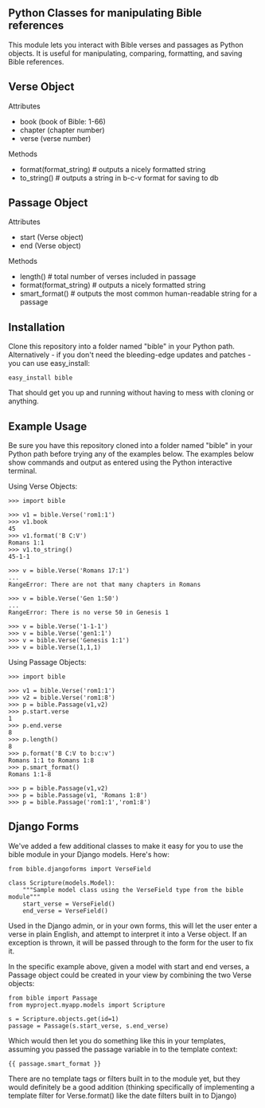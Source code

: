Python Classes for manipulating Bible references
------------------------------------------------
This module lets you interact with Bible verses and passages as Python
objects. It is useful for manipulating, comparing, formatting, and saving
Bible references.


Verse Object
------------
Attributes

* book (book of Bible: 1-66)
* chapter (chapter number)
* verse (verse number)

Methods

* format(format_string)  # outputs a nicely formatted string
* to_string()  # outputs a string in b-c-v format for saving to db


Passage Object
--------------
Attributes

* start (Verse object)
* end (Verse object)

Methods

* length()  # total number of verses included in passage
* format(format_string)  # outputs a nicely formatted string
* smart_format()  # outputs the most common human-readable string for a passage


Installation
------------
Clone this repository into a folder named "bible" in your Python path. Alternatively -
if you don't need the bleeding-edge updates and patches - you can use easy_install:

    easy_install bible

That should get you up and running without having to mess with cloning or anything.


Example Usage
-------------
Be sure you have this repository cloned into a folder named "bible" in your
Python path before trying any of the examples below. The examples below show
commands and output as entered using the Python interactive terminal.

Using Verse Objects:

    >>> import bible
    
    >>> v1 = bible.Verse('rom1:1')
    >>> v1.book
    45
    >>> v1.format('B C:V')
    Romans 1:1
    >>> v1.to_string()
    45-1-1
    
    >>> v = bible.Verse('Romans 17:1')
    ...
    RangeError: There are not that many chapters in Romans
    
    >>> v = bible.Verse('Gen 1:50')
    ...
    RangeError: There is no verse 50 in Genesis 1
    
    >>> v = bible.Verse('1-1-1')
    >>> v = bible.Verse('gen1:1')
    >>> v = bible.Verse('Genesis 1:1')
    >>> v = bible.Verse(1,1,1)

Using Passage Objects:
    
    >>> import bible
    
    >>> v1 = bible.Verse('rom1:1')
    >>> v2 = bible.Verse('rom1:8')
    >>> p = bible.Passage(v1,v2)
    >>> p.start.verse
    1
    >>> p.end.verse
    8
    >>> p.length()
    8
    >>> p.format('B C:V to b:c:v')
    Romans 1:1 to Romans 1:8
    >>> p.smart_format()
    Romans 1:1-8
        
    >>> p = bible.Passage(v1,v2)
    >>> p = bible.Passage(v1, 'Romans 1:8')
    >>> p = bible.Passage('rom1:1','rom1:8')

Django Forms
------------
We've added a few additional classes to make it easy for you to use the bible
module in your Django models. Here's how:

    from bible.djangoforms import VerseField
    
    class Scripture(models.Model):
        """Sample model class using the VerseField type from the bible module"""
        start_verse = VerseField()
        end_verse = VerseField()

Used in the Django admin, or in your own forms, this will let the user enter
a verse in plain English, and attempt to interpret it into a Verse object.
If an exception is thrown, it will be passed through to the form for the user
to fix it.

In the specific example above, given a model with start and end verses, a
Passage object could be created in your view by combining the two Verse objects:

    from bible import Passage
    from myproject.myapp.models import Scripture
    
    s = Scripture.objects.get(id=1)
    passage = Passage(s.start_verse, s.end_verse)

Which would then let you do something like this in your templates, assuming
you passed the passage variable in to the template context:

    {{ passage.smart_format }}

There are no template tags or filters built in to the module yet, but they
would definitely be a good addition (thinking specifically of implementing
a template filter for Verse.format() like the date filters built in to Django)